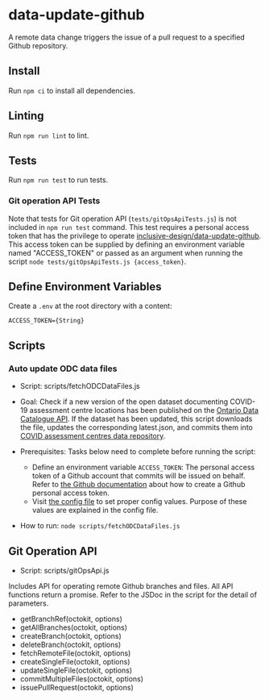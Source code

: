 # data-update-github

A remote data change triggers the issue of a pull request to a specified Github repository.

## Install

Run `npm ci` to install all dependencies.

## Linting

Run `npm run lint` to lint.

## Tests

Run `npm run test` to run tests.

### Git operation API Tests

Note that tests for Git operation API (`tests/gitOpsApiTests.js`) is not included in `npm run test` command. This test
requires a personal access token that has the privilege to operate
[inclusive-design/data-update-github](https://github.com/inclusive-design/data-update-github/).
This access token can be supplied by defining an environment variable named "ACCESS_TOKEN" or passed as an argument
when running the script `node tests/gitOpsApiTests.js {access_token}`.

## Define Environment Variables

Create a `.env` at the root directory with a content:

```profile
ACCESS_TOKEN={String}
```

## Scripts

### Auto update ODC data files

* Script: scripts/fetchODCDataFiles.js

* Goal: Check if a new version of the open dataset documenting COVID-19 assessment centre locations has been published
on the [Ontario Data Catalogue API](https://data.ontario.ca/api/3/action/package_show?id=covid-19-assessment-centre-locations).
If the dataset has been updated, this script downloads the file, updates the corresponding latest.json, and commits
them into [COVID assessment centres data repository](https://github.com/inclusive-design/covid-assessment-centres/).

* Prerequisites: Tasks below need to complete before running the script:
  * Define an environment variable `ACCESS_TOKEN`: The personal access token of a Github account that commits will be
   issued on behalf. Refer to [the Github documentation](https://docs.github.com/en/free-pro-team@latest/github/authenticating-to-github/creating-a-personal-access-token)
about how to create a Github personal access token.
  * Visit [the config file](./scripts/fetchODCConfig.json5) to set proper config values. Purpose of these values are
explained in the config file.

* How to run:
`node scripts/fetchODCDataFiles.js`

## Git Operation API

* Script: scripts/gitOpsApi.js

Includes API for operating remote Github branches and files. All API functions return a promise. Refer to the JSDoc
in the script for the detail of parameters.

* getBranchRef(octokit, options)
* getAllBranches(octokit, options)
* createBranch(octokit, options)
* deleteBranch(octokit, options)
* fetchRemoteFile(octokit, options)
* createSingleFile(octokit, options)
* updateSingleFile(octokit, options)
* commitMultipleFiles(octokit, options)
* issuePullRequest(octokit, options)
